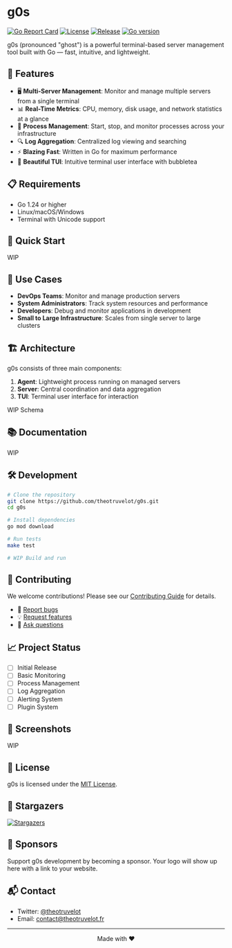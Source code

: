 # g0s


[![Go Report Card](https://goreportcard.com/badge/github.com/theotruvelot/g0s)](https://goreportcard.com/report/github.com/theotruvelot/g0s)
[![License](https://img.shields.io/github/license/theotruvelot/g0s)](LICENSE)
[![Release](https://img.shields.io/github/v/release/theotruvelot/g0s)](https://github.com/theotruvelot/g0s/releases/latest)
[![Go version](https://img.shields.io/badge/Go-1.24+-00ADD8?logo=go)](https://golang.org/doc/install)


g0s (pronounced "ghost") is a powerful terminal-based server management tool built with Go — fast, intuitive, and lightweight.

## 🚀 Features

- 🖥️ **Multi-Server Management**: Monitor and manage multiple servers from a single terminal
- 📊 **Real-Time Metrics**: CPU, memory, disk usage, and network statistics at a glance
- 🔄 **Process Management**: Start, stop, and monitor processes across your infrastructure
- 🔍 **Log Aggregation**: Centralized log viewing and searching
- ⚡ **Blazing Fast**: Written in Go for maximum performance
- 🎨 **Beautiful TUI**: Intuitive terminal user interface with bubbletea

## 📋 Requirements

- Go 1.24 or higher
- Linux/macOS/Windows
- Terminal with Unicode support

## 🚀 Quick Start

WIP

## 🎯 Use Cases

- **DevOps Teams**: Monitor and manage production servers
- **System Administrators**: Track system resources and performance
- **Developers**: Debug and monitor applications in development
- **Small to Large Infrastructure**: Scales from single server to large clusters

## 🏗️ Architecture

g0s consists of three main components:

1. **Agent**: Lightweight process running on managed servers
2. **Server**: Central coordination and data aggregation
3. **TUI**: Terminal user interface for interaction

WIP Schema

## 📚 Documentation

WIP

## 🛠️ Development

```bash
# Clone the repository
git clone https://github.com/theotruvelot/g0s.git
cd g0s

# Install dependencies
go mod download

# Run tests
make test

# WIP Build and run
```

## 🤝 Contributing

We welcome contributions! Please see our [Contributing Guide](CONTRIBUTING.md) for details.

- 🐛 [Report bugs](https://github.com/theotruvelot/g0s/issues/new?template=bug_report.md)
- 💡 [Request features](https://github.com/theotruvelot/g0s/issues/new?template=feature_request.md)
- 🤔 [Ask questions](https://github.com/theotruvelot/g0s/discussions)

## 📈 Project Status

- [ ] Initial Release
- [ ] Basic Monitoring
- [ ] Process Management
- [ ] Log Aggregation
- [ ] Alerting System
- [ ] Plugin System

## 📸 Screenshots

WIP

## 📜 License

g0s is licensed under the [MIT License](LICENSE).

## 🌟 Stargazers

[![Stargazers](https://starchart.cc/theotruvelot/g0s.svg)](https://starchart.cc/theotruvelot/g0s)

## 💖 Sponsors

Support g0s development by becoming a sponsor. Your logo will show up here with a link to your website.

## 📬 Contact

- Twitter: [@theotruvelot](https://twitter.com/theotruvelot)
- Email: [contact@theotruvelot.fr](mailto:contact@theotruvelot.fr)

---

<div align="center">
Made with ❤️
</div>

